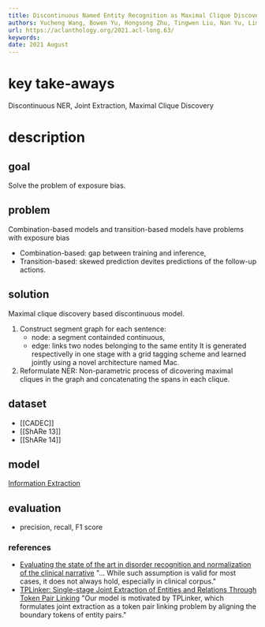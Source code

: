 ```yaml
---
title: Discontinuous Named Entity Recognition as Maximal Clique Discovery
authors: Yucheng Wang, Bowen Yu, Hongsong Zhu, Tingwen Liu, Nan Yu, Limin Sun
url: https://aclanthology.org/2021.acl-long.63/
keywords: 
date: 2021 August
---
```


# key take-aways
Discontinuous NER, Joint Extraction, Maximal Clique Discovery

# description 
## goal
Solve the problem of exposure bias.
## problem
Combination-based models and transition-based models have problems with exposure bias
- Combination-based: gap between training and inference,
- Transition-based: skewed prediction devites predictions of the follow-up actions.
## solution
Maximal clique discovery based discontinuous model.

1) Construct segment graph for each sentence:
	- node: a segment containded continuous,
	- edge: links two nodes belonging to the same entity
	It is generated respectivelly in one stage with a grid tagging scheme and learned jointly using a novel architecture named Mac.
2) Reformulate NER:
	Non-parametric process of dicovering maximal cliques in the graph and concatenating the spans in each clique.
## dataset
- [[CADEC]]
- [[ShARe 13]]
- [[ShARe 14]]
## model
[Information Extraction](https://github.com/131250208/infextraction)

## evaluation
- precision, recall,  F1 score

### references
- [Evaluating the state of the art in disorder recognition and normalization of the clinical narrative](https://pubmed.ncbi.nlm.nih.gov/25147248/) "... While such assumption is valid for most cases, it does not always hold, especially in clinical corpus."
- [TPLinker: Single-stage Joint Extraction of Entities and Relations Through Token Pair Linking](https://aclanthology.org/2020.coling-main.138/) "Our model is motivated by TPLinker, which formulates joint extraction as a token pair linking problem by aligning the boundary tokens of entity pairs."
